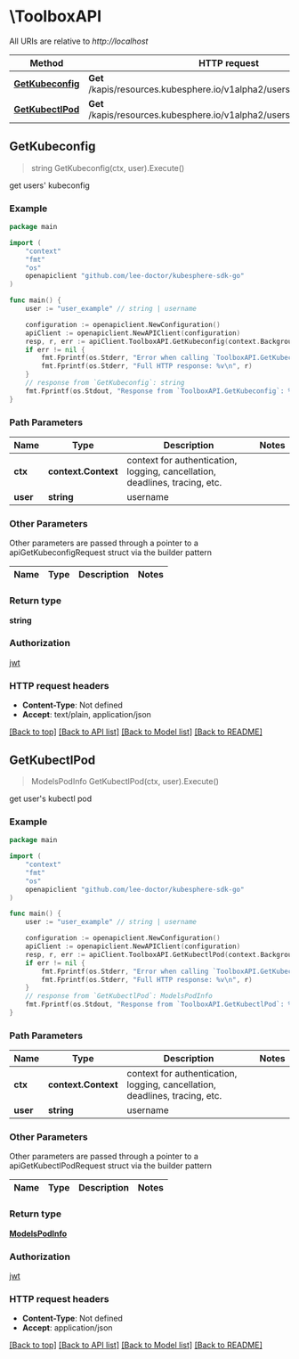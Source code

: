 # \ToolboxAPI

All URIs are relative to *http://localhost*

Method | HTTP request | Description
------------- | ------------- | -------------
[**GetKubeconfig**](ToolboxAPI.md#GetKubeconfig) | **Get** /kapis/resources.kubesphere.io/v1alpha2/users/{user}/kubeconfig | get users&#39; kubeconfig
[**GetKubectlPod**](ToolboxAPI.md#GetKubectlPod) | **Get** /kapis/resources.kubesphere.io/v1alpha2/users/{user}/kubectl | get user&#39;s kubectl pod



## GetKubeconfig

> string GetKubeconfig(ctx, user).Execute()

get users' kubeconfig

### Example

```go
package main

import (
	"context"
	"fmt"
	"os"
	openapiclient "github.com/lee-doctor/kubesphere-sdk-go"
)

func main() {
	user := "user_example" // string | username

	configuration := openapiclient.NewConfiguration()
	apiClient := openapiclient.NewAPIClient(configuration)
	resp, r, err := apiClient.ToolboxAPI.GetKubeconfig(context.Background(), user).Execute()
	if err != nil {
		fmt.Fprintf(os.Stderr, "Error when calling `ToolboxAPI.GetKubeconfig``: %v\n", err)
		fmt.Fprintf(os.Stderr, "Full HTTP response: %v\n", r)
	}
	// response from `GetKubeconfig`: string
	fmt.Fprintf(os.Stdout, "Response from `ToolboxAPI.GetKubeconfig`: %v\n", resp)
}
```

### Path Parameters


Name | Type | Description  | Notes
------------- | ------------- | ------------- | -------------
**ctx** | **context.Context** | context for authentication, logging, cancellation, deadlines, tracing, etc.
**user** | **string** | username | 

### Other Parameters

Other parameters are passed through a pointer to a apiGetKubeconfigRequest struct via the builder pattern


Name | Type | Description  | Notes
------------- | ------------- | ------------- | -------------


### Return type

**string**

### Authorization

[jwt](../README.md#jwt)

### HTTP request headers

- **Content-Type**: Not defined
- **Accept**: text/plain, application/json

[[Back to top]](#) [[Back to API list]](../README.md#documentation-for-api-endpoints)
[[Back to Model list]](../README.md#documentation-for-models)
[[Back to README]](../README.md)


## GetKubectlPod

> ModelsPodInfo GetKubectlPod(ctx, user).Execute()

get user's kubectl pod

### Example

```go
package main

import (
	"context"
	"fmt"
	"os"
	openapiclient "github.com/lee-doctor/kubesphere-sdk-go"
)

func main() {
	user := "user_example" // string | username

	configuration := openapiclient.NewConfiguration()
	apiClient := openapiclient.NewAPIClient(configuration)
	resp, r, err := apiClient.ToolboxAPI.GetKubectlPod(context.Background(), user).Execute()
	if err != nil {
		fmt.Fprintf(os.Stderr, "Error when calling `ToolboxAPI.GetKubectlPod``: %v\n", err)
		fmt.Fprintf(os.Stderr, "Full HTTP response: %v\n", r)
	}
	// response from `GetKubectlPod`: ModelsPodInfo
	fmt.Fprintf(os.Stdout, "Response from `ToolboxAPI.GetKubectlPod`: %v\n", resp)
}
```

### Path Parameters


Name | Type | Description  | Notes
------------- | ------------- | ------------- | -------------
**ctx** | **context.Context** | context for authentication, logging, cancellation, deadlines, tracing, etc.
**user** | **string** | username | 

### Other Parameters

Other parameters are passed through a pointer to a apiGetKubectlPodRequest struct via the builder pattern


Name | Type | Description  | Notes
------------- | ------------- | ------------- | -------------


### Return type

[**ModelsPodInfo**](ModelsPodInfo.md)

### Authorization

[jwt](../README.md#jwt)

### HTTP request headers

- **Content-Type**: Not defined
- **Accept**: application/json

[[Back to top]](#) [[Back to API list]](../README.md#documentation-for-api-endpoints)
[[Back to Model list]](../README.md#documentation-for-models)
[[Back to README]](../README.md)

